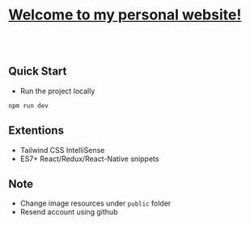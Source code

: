 # [Welcome to my personal website!]

[Welcome to my personal website!]: https://portfolio-2pdhz4p8l-annedrews-projects.vercel.app/

<br>
<br>

## Quick Start
- Run the project locally
```
npm run dev
```
## Extentions
- Tailwind CSS IntelliSense
- ES7+ React/Redux/React-Native snippets

## Note
- Change image resources under `public` folder
- Resend account using github
